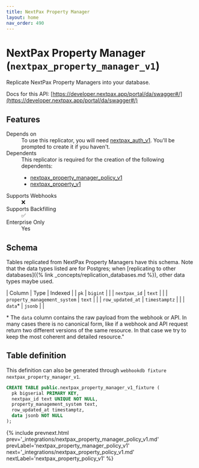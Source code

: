 ```yaml
---
title: NextPax Property Manager
layout: home
nav_order: 490
---
```


# NextPax Property Manager (`nextpax_property_manager_v1`)

Replicate NextPax Property Managers into your database.

Docs for this API: [https://developer.nextpax.app/portal/da/swagger#/](https://developer.nextpax.app/portal/da/swagger#/)

## Features

<dl>
<dt>Depends on</dt>
<dd>To use this replicator, you will need <a href="{% link _integrations/nextpax_auth_v1.md %}">nextpax_auth_v1</a>. You'll be prompted to create it if you haven't.</dd>

<dt>Dependents</dt>
<dd>This replicator is required for the creation of the following dependents:
<ul>
<li><a href="{% link _integrations/nextpax_property_manager_policy_v1.md %}">nextpax_property_manager_policy_v1</a></li>
<li><a href="{% link _integrations/nextpax_property_v1.md %}">nextpax_property_v1</a></li>
</ul>
</dd>

<dt>Supports Webhooks</dt>
<dd>❌</dd>
<dt>Supports Backfilling</dt>
<dd>✅</dd>
<dt>Enterprise Only</dt>
<dd>Yes</dd>

</dl>

## Schema

Tables replicated from NextPax Property Managers have this schema.
Note that the data types listed are for Postgres;
when [replicating to other databases]({% link _concepts/replication_databases.md %}),
other data types maybe used.

| Column | Type | Indexed |
| `pk` | `bigint` |  |
| `nextpax_id` | `text` |  |
| `property_management_system` | `text` |  |
| `row_updated_at` | `timestamptz` |  |
| `data`* | `jsonb` |  |

<span class="fs-3">* The `data` column contains the raw payload from the webhook or API.
In many cases there is no canonical form, like if a webhook and API request return
two different versions of the same resource.
In that case we try to keep the most coherent and detailed resource."</span>

## Table definition

This definition can also be generated through `webhookdb fixture nextpax_property_manager_v1`.

```sql
CREATE TABLE public.nextpax_property_manager_v1_fixture (
  pk bigserial PRIMARY KEY,
  nextpax_id text UNIQUE NOT NULL,
  property_management_system text,
  row_updated_at timestamptz,
  data jsonb NOT NULL
);
```

{% include prevnext.html prev='_integrations/nextpax_property_manager_policy_v1.md' prevLabel='nextpax_property_manager_policy_v1' next='_integrations/nextpax_property_policy_v1.md' nextLabel='nextpax_property_policy_v1' %}
